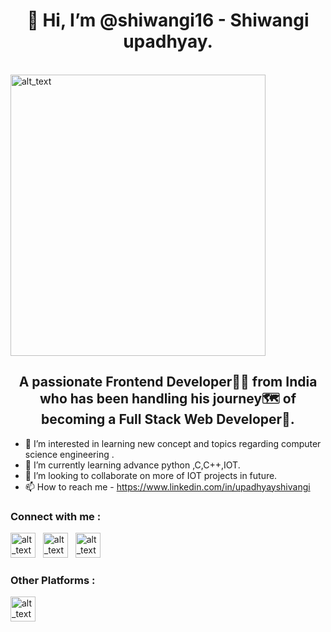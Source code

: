 <h1 align="center"> 👋 Hi, I’m @shiwangi16 - Shiwangi upadhyay. </h1>

&nbsp;&nbsp;&nbsp;&nbsp;&nbsp;&nbsp;&nbsp;&nbsp;&nbsp;&nbsp;&nbsp;&nbsp;&nbsp;&nbsp;&nbsp;&nbsp;&nbsp;&nbsp;&nbsp;&nbsp;&nbsp;&nbsp;&nbsp;&nbsp;&nbsp;&nbsp;&nbsp;&nbsp;&nbsp;&nbsp;
<img align="center" alt="alt_text" width="90%" height="450px" src="https://i.pinimg.com/originals/53/93/ac/5393ac054bae506862fe7c6b5a7e766e.jpg" />

<h2 align="center">A passionate Frontend Developer👨‍💻 from India who has been handling his journey🗺 of becoming a Full Stack Web Developer🚩.</h2>

- 👀 I’m interested in learning new concept and topics regarding computer science engineering .
- 🌱 I’m currently learning advance python ,C,C++,IOT.
- 💞️ I’m looking to collaborate on more of IOT projects in future.
- 📫 How to reach me - https://www.linkedin.com/in/upadhyayshivangi


### Connect with me : <br>
[<img alt="alt_text" width="40px" src="https://upload.wikimedia.org/wikipedia/commons/thumb/c/ca/LinkedIn_logo_initials.png/800px-LinkedIn_logo_initials.png" />](https://www.linkedin.com/in/upadhyayshivangi)&nbsp;&nbsp;&nbsp;[<img alt="alt_text" width="40px" src="https://www.pngkey.com/png/full/2-27646_twitter-logo-png-transparent-background-logo-twitter-png.png" />](https://twitter.com/shivulvsmom)&nbsp;&nbsp;&nbsp;[<img alt="alt_text" width="40px" src="https://upload.wikimedia.org/wikipedia/commons/thumb/e/e7/Instagram_logo_2016.svg/768px-Instagram_logo_2016.svg.png" />](https://instagram.com/shivulvsmom)

### Other Platforms : <br>
[<img alt="alt_text" width="40px" src="https://upload.wikimedia.org/wikipedia/commons/thumb/4/40/HackerRank_Icon-1000px.png/480px-HackerRank_Icon-1000px.png" />](https://www.hackerrank.com/shiwangi16)&nbsp;&nbsp;&nbsp;

<!---
shiwangi16/shiwangi16 is a ✨ special ✨ repository because its `README.md` (this file) appears on your GitHub profile.
You can click the Preview link to take a look at your changes.
--->
